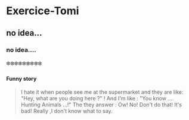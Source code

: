 # Exercice-Tomi

## no idea...

### no idea....

:snowflake::snowflake::snowflake::snowflake::snowflake::snowflake::snowflake::snowflake::snowflake:

#### Funny story

> I hate it when people see me at the supermarket and they are like: "Hey, what are you doing here ?" !
> And I'm like : "You know .... Hunting Animals ...!"
>The they answer : Ow! No! Don't do that!
>It's bad!
>Really ,I don't know what to say.